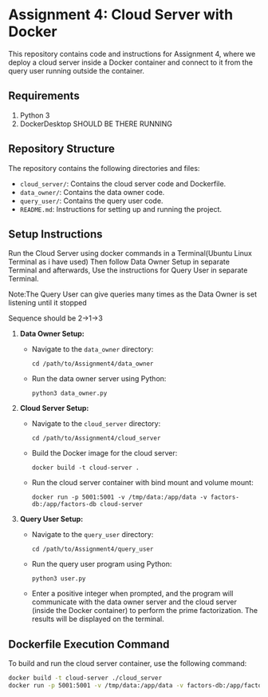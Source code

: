 # Assignment 4: Cloud Server with Docker

This repository contains code and instructions for Assignment 4, where we deploy a cloud server inside a Docker container and connect to it from the query user running outside the container.

## Requirements

1. Python 3
2. DockerDesktop SHOULD BE THERE RUNNING 

## Repository Structure

The repository contains the following directories and files:

- `cloud_server/`: Contains the cloud server code and Dockerfile.
- `data_owner/`: Contains the data owner code.
- `query_user/`: Contains the query user code.
- `README.md`: Instructions for setting up and running the project.

## Setup Instructions

Run the Cloud Server using docker commands in a Terminal(Ubuntu Linux Terminal as i have used) 
Then follow Data Owner Setup in separate Terminal and afterwards,
Use the instructions for Query User in separate Terminal.

Note:The Query User can give queries many times as the Data Owner is set listening until it stopped

Sequence should be 2->1->3

1. **Data Owner Setup:**

   - Navigate to the `data_owner` directory:
     ```
     cd /path/to/Assignment4/data_owner
     ```
   - Run the data owner server using Python:
     ```
     python3 data_owner.py
     ```

2. **Cloud Server Setup:**

   - Navigate to the `cloud_server` directory:
     ```
     cd /path/to/Assignment4/cloud_server
     ```
   - Build the Docker image for the cloud server:
     ```
     docker build -t cloud-server .
     ```
   - Run the cloud server container with bind mount and volume mount:
     ```
     docker run -p 5001:5001 -v /tmp/data:/app/data -v factors-db:/app/factors-db cloud-server
     ```

3. **Query User Setup:**

   - Navigate to the `query_user` directory:
     ```
     cd /path/to/Assignment4/query_user
     ```
   - Run the query user program using Python:
     ```
     python3 user.py
     ```
   - Enter a positive integer when prompted, and the program will communicate with the data owner server and the cloud server (inside the Docker container) to perform the prime factorization. The results will be displayed on the terminal.

## Dockerfile Execution Command

To build and run the cloud server container, use the following command:

```bash
docker build -t cloud-server ./cloud_server
docker run -p 5001:5001 -v /tmp/data:/app/data -v factors-db:/app/factors-db cloud-server

